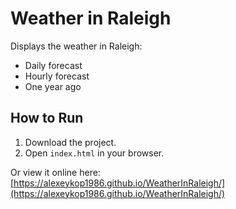 # Weather in Raleigh

Displays the weather in Raleigh:
- Daily forecast  
- Hourly forecast  
- One year ago  

## How to Run
1. Download the project.  
2. Open `index.html` in your browser. 

Or view it online here:  
[https://alexeykop1986.github.io/WeatherInRaleigh/](https://alexeykop1986.github.io/WeatherInRaleigh/)
